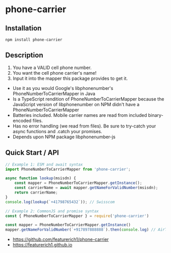 # phone-carrier
## Installation
```
npm install phone-carrier
```
## Description
1. You have a VALID cell phone number.
2. You want the cell phone carrier's name!
3. Input it into the mapper this package provides to get it.
- Use it as you would Google's libphonenumber's PhoneNumberToCarrierMapper in Java
- Is a TypeScript rendition of PhoneNumberToCarrierMapper because the JavaScript version of libphonenumber on NPM didn't have a PhoneNumberToCarrierMapper
- Batteries included. Mobile carrier names are read from included binary-encoded files.
- Has no error handling (we read from files). Be sure to try-catch your async functions and .catch your promises.
- Depends upon NPM package libphonenumber-js
## Quick Start / API
```js
// Example 1: ESM and await syntax
import PhoneNumberToCarrierMapper from 'phone-carrier';

async function lookup(msisdn) {
    const mapper = PhoneNumberToCarrierMapper.getInstance();
    const carrierName = await mapper.getNameForValidNumber(msisdn);
    return carrierName;
}
console.log(lookup(`+41798765432`)); // Swisscom
```
```js
// Example 2: CommonJS and promise syntax
const { PhoneNumberToCarrierMapper } = require('phone-carrier')

const mapper = PhoneNumberToCarrierMapper.getInstance()
mapper.getNameForValidNumber(`+917897888888`).then(console.log) // AirTel
```
- https://github.com/featurerich1/phone-carrier
- https://featurerich1.github.io